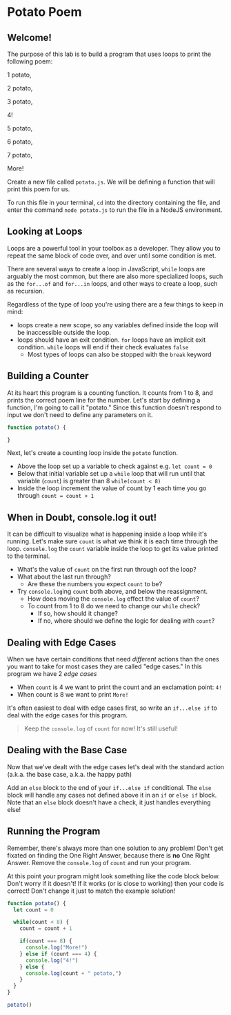 # Potato Poem

## Welcome!

The purpose of this lab is to build a program that uses loops to print the following poem:

1 potato,

2 potato,

3 potato,

4!

5 potato,

6 potato,

7 potato,

More!

Create a new file called `potato.js`. We will be defining a function that will print this poem for us.

To run this file in your terminal, `cd` into the directory containing the file, and enter the command `node potato.js` to run the file in a NodeJS environment.

## Looking at Loops

Loops are a powerful tool in your toolbox as a developer. They allow you to repeat the same block of code over, and over until some condition is met.

There are several ways to create a loop in JavaScript, `while` loops are arguably the most common, but there are also more specialized loops, such as the `for...of` and `for...in` loops, and other ways to create a loop, such as recursion.

Regardless of the type of loop you're using there are a few things to keep in mind:

- loops create a new scope, so any variables defined inside the loop will be inaccessible outside the loop.
- loops should have an exit condition. `for` loops have an implicit exit condition. `while` loops will end if their check evaluates `false`
  - Most types of loops can also be stopped with the `break` keyword

## Building a Counter

At its heart this program is a counting function. It counts from 1 to 8, and prints the correct poem line for the number. Let's start by defining a function, I'm going to call it "potato." Since this function doesn't respond to input we don't need to define any parameters on it.

```js
function potato() {

}
```

Next, let's create a counting loop inside the `potato` function.

- Above the loop set up a variable to check against e.g. `let count = 0`
- Below that initial variable set up a `while` loop that will run until that variable (`count`) is greater than 8 `while(count < 8)`
- Inside the loop increment the value of count by 1 each time you go through `count = count + 1`

## When in Doubt, console.log it out!

It can be difficult to visualize what is happening inside a loop while it's running.  Let's make sure `count` is what we think it is each time through the loop. `console.log` the `count` variable inside the loop to get its value printed to the terminal.

- What's the value of `count` on the first run through oof the loop?
- What about the last run through?
  - Are these the numbers you expect `count` to be?
- Try `console.log`ing `count` both above, and below the reassignment.
  - How does moving the `console.log` effect the value of `count`?
  - To count from 1 to 8 do we need to change our `while` check?
    - If so, how should it change?
    - If no, where should we define the logic for dealing with `count`?

## Dealing with Edge Cases

When we have certain conditions that need *different* actions than the ones you want to take for most cases they are called "edge cases." In this program we have 2 *edge cases*

- When `count` is 4 we want to print the count and an exclamation point: `4!`
- When count is 8 we want to print `More!`

It's often easiest to deal with edge cases first, so write an `if...else if` to deal with the edge cases for this program.

> Keep the `console.log` of `count` for now! It's still useful!

## Dealing with the Base Case

Now that we've dealt with the edge cases let's deal with the standard action (a.k.a. the base case, a.k.a. the happy path)

Add an `else` block to the end of your `if...else if` conditional. The `else` block will handle any cases not defined above it in an `if` or `else if` block. Note that an `else` block doesn't have a check, it just handles everything else!

## Running the Program

Remember, there's always more than one solution to any problem! Don't get fixated on finding the One Right Answer, because there is **no** One Right Answer. Remove the `console.log` of `count` and run your program.

At this point your program might look something like the code block below. Don't worry if it doesn't! If it works (or is close to working) then your code is correct! Don't change it just to match the example solution!

```js
function potato() {
  let count = 0

  while(count < 8) {
    count = count + 1

    if(count === 8) {
      console.log("More!")
    } else if (count === 4) {
      console.log("4!")
    } else {
      console.log(count + " potato,")
    }
  }
}

potato()
```
